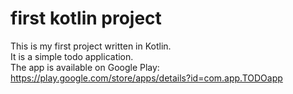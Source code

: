 # first kotlin project
This is my first project written in Kotlin.<br />
It is a simple todo application.<br />
The app is available on Google Play: https://play.google.com/store/apps/details?id=com.app.TODOapp
